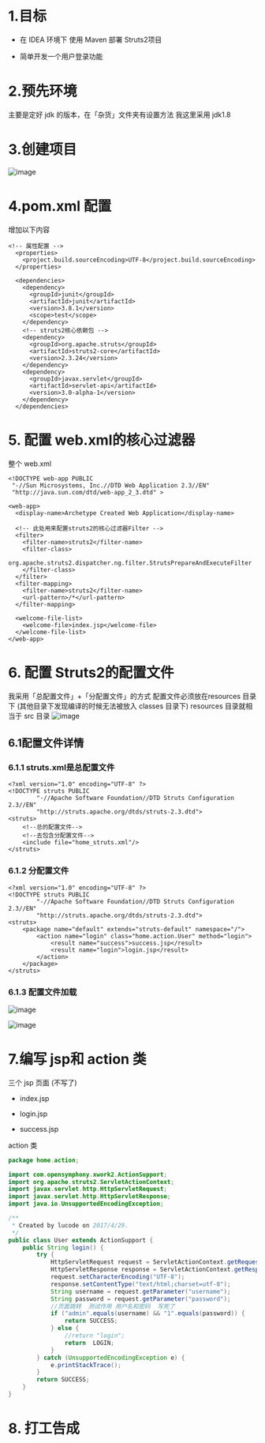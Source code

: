 # 1.目标
   * 在 IDEA 环境下 使用 Maven 部署 Struts2项目

   * 简单开发一个用户登录功能

# 2.预先环境
主要是定好 jdk 的版本，在「杂货」文件夹有设置方法
我这里采用 jdk1.8
# 3.创建项目

![image]($00_images/maven项目创建.png)

# 4.pom.xml 配置
增加以下内容
```
<!-- 属性配置 -->
  <properties>
    <project.build.sourceEncoding>UTF-8</project.build.sourceEncoding>
  </properties>

  <dependencies>
    <dependency>
      <groupId>junit</groupId>
      <artifactId>junit</artifactId>
      <version>3.8.1</version>
      <scope>test</scope>
    </dependency>
    <!-- struts2核心依赖包 -->
    <dependency>
      <groupId>org.apache.struts</groupId>
      <artifactId>struts2-core</artifactId>
      <version>2.3.24</version>
    </dependency>
    <dependency>
      <groupId>javax.servlet</groupId>
      <artifactId>servlet-api</artifactId>
      <version>3.0-alpha-1</version>
    </dependency>
  </dependencies>
```
#  5. 配置 web.xml的核心过滤器
整个 web.xml
```
<!DOCTYPE web-app PUBLIC
 "-//Sun Microsystems, Inc.//DTD Web Application 2.3//EN"
 "http://java.sun.com/dtd/web-app_2_3.dtd" >

<web-app>
  <display-name>Archetype Created Web Application</display-name>

  <!-- 此处用来配置struts2的核心过滤器Filter -->
  <filter>
    <filter-name>struts2</filter-name>
    <filter-class>
      org.apache.struts2.dispatcher.ng.filter.StrutsPrepareAndExecuteFilter
    </filter-class>
  </filter>
  <filter-mapping>
    <filter-name>struts2</filter-name>
    <url-pattern>/*</url-pattern>
  </filter-mapping>

  <welcome-file-list>
    <welcome-file>index.jsp</welcome-file>
  </welcome-file-list>
</web-app>

```

# 6. 配置 Struts2的配置文件
我采用「总配置文件」+「分配置文件」的方式
配置文件必须放在resources 目录下
(其他目录下发现编译的时候无法被放入 classes 目录下)
resources 目录就相当于 src 目录
![image]($00_images/Struts配置文件.png)

## 6.1配置文件详情
### 6.1.1 struts.xml是总配置文件
```
<?xml version="1.0" encoding="UTF-8" ?>
<!DOCTYPE struts PUBLIC
        "-//Apache Software Foundation//DTD Struts Configuration 2.3//EN"
        "http://struts.apache.org/dtds/struts-2.3.dtd">
<struts>
    <!--总的配置文件-->
    <!--去包含分配置文件-->
    <include file="home_struts.xml"/>
</struts>
```

### 6.1.2 分配置文件
```
<?xml version="1.0" encoding="UTF-8" ?>
<!DOCTYPE struts PUBLIC
        "-//Apache Software Foundation//DTD Struts Configuration 2.3//EN"
        "http://struts.apache.org/dtds/struts-2.3.dtd">
<struts>
    <package name="default" extends="struts-default" namespace="/">
        <action name="login" class="home.action.User" method="login">
            <result name="success">success.jsp</result>
            <result name="login">login.jsp</result>
        </action>
    </package>
</struts>
```
### 6.1.3 配置文件加载

![image]($00_images/Struts2配置文件加载1.png)

![image]($00_images/Struts2配置文件加载2.png)
# 7.编写 jsp和 action 类
三个 jsp 页面 (不写了)
* index.jsp

* login.jsp

* success.jsp

action 类
```java
package home.action;

import com.opensymphony.xwork2.ActionSupport;
import org.apache.struts2.ServletActionContext;
import javax.servlet.http.HttpServletRequest;
import javax.servlet.http.HttpServletResponse;
import java.io.UnsupportedEncodingException;

/**
 * Created by lucode on 2017/4/29.
 */
public class User extends ActionSupport {
    public String login() {
        try {
            HttpServletRequest request = ServletActionContext.getRequest();
            HttpServletResponse response = ServletActionContext.getResponse();
            request.setCharacterEncoding("UTF-8");
            response.setContentType("text/html;charset=utf-8");
            String username = request.getParameter("username");
            String password = request.getParameter("password");
            //页面跳转  测试作用 用户名和密码  写死了
            if ("admin".equals(username) && "1".equals(password)) {
                return SUCCESS;
            } else {
                //return "login";
                return  LOGIN;
            }
        } catch (UnsupportedEncodingException e) {
            e.printStackTrace();
        }
        return SUCCESS;
    }
}

```
# 8. 打工告成


